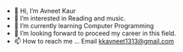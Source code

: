 - 👋 Hi, I’m Avneet Kaur
- 👀 I’m interested in Reading and music.
- 🌱 I’m currently learning Computer Programming
- 💞️ I’m looking forward to proceed my career in this field.
- 📫 How to reach me ... Email kkavneet1313@gmail.com

<!---
Avneet28-web/Avneet28-web is a ✨ special ✨ repository because its `README.md` (this file) appears on your GitHub profile.
You can click the Preview link to take a look at your changes.
--->
